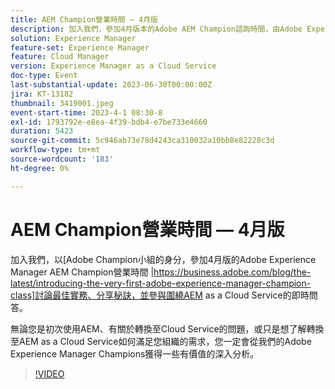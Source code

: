 ```yaml
---
title: AEM Champion營業時間 — 4月版
description: 加入我們，參加4月版本的Adobe AEM Champion諮詢時間，由Adobe Experience Manager Champion小組討論最佳實務、分享秘訣，並參與圍繞AEM as a Cloud Service的即時問答。 無論您是初次使用AEM、有關於轉換至Cloud Service的問題，或只是想了解轉換至AEM as a Cloud Service如何滿足您組織的需求，您一定會從我們的Adobe Experience Manager Champions獲得一些有價值的深入分析。
solution: Experience Manager
feature-set: Experience Manager
feature: Cloud Manager
version: Experience Manager as a Cloud Service
doc-type: Event
last-substantial-update: 2023-06-30T00:00:00Z
jira: KT-13182
thumbnail: 3419001.jpeg
event-start-time: 2023-4-1 08:30-8
exl-id: 1793792e-e8ea-4f39-bdb4-e7be733e4660
duration: 5423
source-git-commit: 5c946ab73e78d4243ca310032a10bb8e82228c3d
workflow-type: tm+mt
source-wordcount: '183'
ht-degree: 0%

---
```


# AEM Champion營業時間 — 4月版

加入我們，以[Adobe Champion小組的身分，參加4月版的Adobe Experience Manager AEM Champion營業時間 |https://business.adobe.com/blog/the-latest/introducing-the-very-first-adobe-experience-manager-champion-class]討論最佳實務、分享秘訣，並參與圍繞AEM as a Cloud Service的即時問答。

無論您是初次使用AEM、有關於轉換至Cloud Service的問題，或只是想了解轉換至AEM as a Cloud Service如何滿足您組織的需求，您一定會從我們的Adobe Experience Manager Champions獲得一些有價值的深入分析。

>[!VIDEO](https://video.tv.adobe.com/v/3419001/?learn=on)
